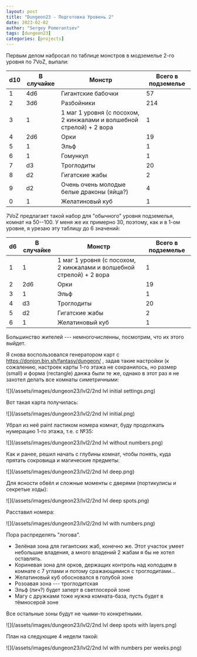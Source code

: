 ```yaml
---
layout: post
title: "Dungeon23 - Подготовка Уровень 2"
date: 2023-02-02
author: "Sergey Pomerantsev"
tags: [dungeon23]
categories: [projects]
---
```


Первым делом набросал по таблице монстров в модземелье 2-го уровня по 7VoZ, выпали:

| d10 | В случайке | Монстр | Всего в   подземелье |
|---|---|---|---|
| 1 | 4d6 | Гигантские бабочки | 57 |
| 2 | 3d6 | Разбойники | 214 |
| 3 | 1 | 1   маг 1 уровня (с посохом, 2 кинжалами и волшебной стрелой) + 2 вора | 1 |
| 4 | 2d6 | Орки | 19 |
| 5 | 1 | Эльф | 1 |
| 6 | 1 | Гомункул | 1 |
| 7 | d3 | Троглодиты | 20 |
| 8 | d2 | Гигатские жабы | 2 |
| 9 | d2 | Очень   очень молодые белые драконы (яйца?) | 4 |
| 0 | 1 | Желатиновый куб | 1 |

7VoZ предлагает такой набор для "обычного" уровня подземелья, комнат на 50--100. У меня же их примерно 30, поэтому, как и в 1-ом уровне, я урезаю эту таблицу до 6 значений:

| d6 | В случайке | Монстр | Всего в   подземелье |
|---|---|---|---|
| 1 | 1 | 1   маг 1 уровня (с посохом, 2 кинжалами и волшебной стрелой) + 2 вора | 1 |
| 2 | 2d6 | Орки | 19 |
| 3 | 1 | Эльф | 1 |
| 4 | d3 | Троглодиты | 20 |
| 5 | d2 | Гигатские жабы | 2 |
| 6 | 1 | Желатиновый куб | 1 |

Большинство жителей --- немногочисленны, посмотрим, что их этого выйдет.

Я снова воспользовался генератором карт с https://donjon.bin.sh/fantasy/dungeon/ , задав такие настройки (к сожалению, настроек карты 1-го этажа не сохранилось, но размер (small) и форма (rectangle) данжа были те же, однако в этот раз я не захотел делать все комнаты симетричными:

![](/assets/images/dungeon23/lvl2/2nd lvl initial settings.png)

Вот такая карта получилась:

![](/assets/images/dungeon23/lvl2/2nd lvl initial.png)

Убрал из неё paint ластиком номера комнат, буду продолжать нумерацию 1-го этажа, т.е. с №35: 

![](/assets/images/dungeon23/lvl2/2nd lvl without numbers.png)

Как и ранее, решил начать с глубины комнат, чтобы понять, куда прятать сокровища и магические предметы:

![](/assets/images/dungeon23/lvl2/2nd lvl deep.png)

Для ясности обвёл и сложные моменты с дверями (портикулисы и секретые ходы):

![](/assets/images/dungeon23/lvl2/2nd lvl deep spots.png)

Расставил номера:

![](/assets/images/dungeon23/lvl2/2nd lvl with numbers.png)

Пора распределять "логова".

- Зелёная зона для гигантских жаб, конечно же. Этот участок умеет небольшие владения, а много владений 2 жабам я бы не хотел оставлять.
- Кориневая зона для орков, держащих контроль над колодцем в комнате с 7 углами и потому сражающимися с троглодитами...
- Желатиновый куб обосновался в голубой зоне
- Розоавая зона --- троглодитская
- Эльф (лич?) будет заперт в светлосерой зоне
- Магу с дружками тоже нужна комната-база, пусть будет в тёмносерой зоне

Все остальные зоны будут не чьими-то конкретными.

![](/assets/images/dungeon23/lvl2/2nd lvl deep spots with layers.png)

План на следующие 4 недели такой:

![](/assets/images/dungeon23/lvl2/2nd lvl with numbers per weeks.png)
